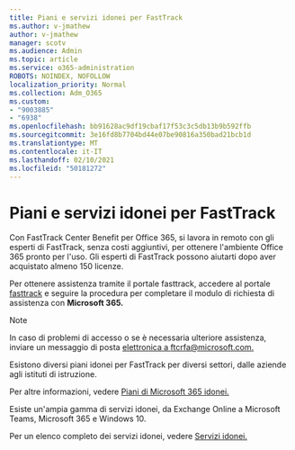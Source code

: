 ```yaml
---
title: Piani e servizi idonei per FastTrack
ms.author: v-jmathew
author: v-jmathew
manager: scotv
ms.audience: Admin
ms.topic: article
ms.service: o365-administration
ROBOTS: NOINDEX, NOFOLLOW
localization_priority: Normal
ms.collection: Adm_O365
ms.custom:
- "9003885"
- "6938"
ms.openlocfilehash: bb91628ac9df19cbaf17f53c3c5db13b9b592ffb
ms.sourcegitcommit: 3e16fd8b7704bd44e07be90816a350bad21bcb1d
ms.translationtype: MT
ms.contentlocale: it-IT
ms.lasthandoff: 02/10/2021
ms.locfileid: "50181272"
---
```

# <a name="eligible-services-and-plans-for-fasttrack"></a>Piani e servizi idonei per FastTrack

Con FastTrack Center Benefit per Office 365, si lavora in remoto con gli esperti di FastTrack, senza costi aggiuntivi, per ottenere l'ambiente Office 365 pronto per l'uso. Gli esperti di FastTrack possono aiutarti dopo aver acquistato almeno 150 licenze.

Per ottenere assistenza tramite il portale fasttrack, accedere al portale [fasttrack](https://go.microsoft.com/fwlink/?linkid=2125443) e seguire la procedura per completare il modulo di richiesta di assistenza con **Microsoft 365.**

> [!NOTE]
> In caso di problemi di accesso o se è necessaria ulteriore assistenza, inviare un messaggio di posta [elettronica a ftcrfa@microsoft.com.](mailto:ftcrfa@microsoft.com)

Esistono diversi piani idonei per FastTrack per diversi settori, dalle aziende agli istituti di istruzione.

Per altre informazioni, vedere [Piani di Microsoft 365 idonei.](https://go.microsoft.com/fwlink/?linkid=2125459)

Esiste un'ampia gamma di servizi idonei, da Exchange Online a Microsoft Teams, Microsoft 365 e Windows 10.

Per un elenco completo dei servizi idonei, vedere [Servizi idonei.](https://go.microsoft.com/fwlink/?linkid=2125636)
